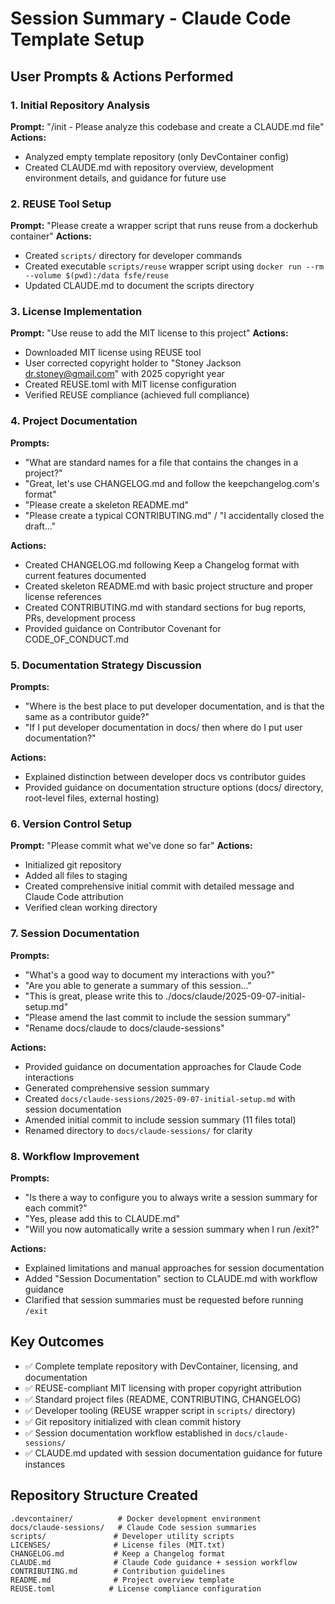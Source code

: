 # Session Summary - Claude Code Template Setup

## User Prompts & Actions Performed

### 1. Initial Repository Analysis
**Prompt:** "/init - Please analyze this codebase and create a CLAUDE.md file"
**Actions:**
- Analyzed empty template repository (only DevContainer config)
- Created CLAUDE.md with repository overview, development environment details, and guidance for future use

### 2. REUSE Tool Setup
**Prompt:** "Please create a wrapper script that runs reuse from a dockerhub container"
**Actions:**
- Created `scripts/` directory for developer commands
- Created executable `scripts/reuse` wrapper script using `docker run --rm --volume $(pwd):/data fsfe/reuse`
- Updated CLAUDE.md to document the scripts directory

### 3. License Implementation
**Prompt:** "Use reuse to add the MIT license to this project"
**Actions:**
- Downloaded MIT license using REUSE tool
- User corrected copyright holder to "Stoney Jackson <dr.stoney@gmail.com>" with 2025 copyright year
- Created REUSE.toml with MIT license configuration
- Verified REUSE compliance (achieved full compliance)

### 4. Project Documentation
**Prompts:** 
- "What are standard names for a file that contains the changes in a project?"
- "Great, let's use CHANGELOG.md and follow the keepchangelog.com's format"
- "Please create a skeleton README.md"
- "Please create a typical CONTRIBUTING.md" / "I accidentally closed the draft..."

**Actions:**
- Created CHANGELOG.md following Keep a Changelog format with current features documented
- Created skeleton README.md with basic project structure and proper license references
- Created CONTRIBUTING.md with standard sections for bug reports, PRs, development process
- Provided guidance on Contributor Covenant for CODE_OF_CONDUCT.md

### 5. Documentation Strategy Discussion
**Prompts:**
- "Where is the best place to put developer documentation, and is that the same as a contributor guide?"
- "If I put developer documentation in docs/ then where do I put user documentation?"

**Actions:**
- Explained distinction between developer docs vs contributor guides
- Provided guidance on documentation structure options (docs/ directory, root-level files, external hosting)

### 6. Version Control Setup
**Prompt:** "Please commit what we've done so far"
**Actions:**
- Initialized git repository
- Added all files to staging
- Created comprehensive initial commit with detailed message and Claude Code attribution
- Verified clean working directory

### 7. Session Documentation
**Prompts:**
- "What's a good way to document my interactions with you?"
- "Are you able to generate a summary of this session..."
- "This is great, please write this to ./docs/claude/2025-09-07-initial-setup.md"
- "Please amend the last commit to include the session summary"
- "Rename docs/claude to docs/claude-sessions"

**Actions:**
- Provided guidance on documentation approaches for Claude Code interactions
- Generated comprehensive session summary
- Created `docs/claude-sessions/2025-09-07-initial-setup.md` with session documentation
- Amended initial commit to include session summary (11 files total)
- Renamed directory to `docs/claude-sessions/` for clarity

### 8. Workflow Improvement
**Prompts:**
- "Is there a way to configure you to always write a session summary for each commit?"
- "Yes, please add this to CLAUDE.md"
- "Will you now automatically write a session summary when I run /exit?"

**Actions:**
- Explained limitations and manual approaches for session documentation
- Added "Session Documentation" section to CLAUDE.md with workflow guidance
- Clarified that session summaries must be requested before running `/exit`

## Key Outcomes
- ✅ Complete template repository with DevContainer, licensing, and documentation
- ✅ REUSE-compliant MIT licensing with proper copyright attribution
- ✅ Standard project files (README, CONTRIBUTING, CHANGELOG)
- ✅ Developer tooling (REUSE wrapper script in `scripts/` directory)
- ✅ Git repository initialized with clean commit history
- ✅ Session documentation workflow established in `docs/claude-sessions/`
- ✅ CLAUDE.md updated with session documentation guidance for future instances

## Repository Structure Created
```
.devcontainer/          # Docker development environment
docs/claude-sessions/   # Claude Code session summaries
scripts/               # Developer utility scripts
LICENSES/              # License files (MIT.txt)
CHANGELOG.md           # Keep a Changelog format
CLAUDE.md              # Claude Code guidance + session workflow
CONTRIBUTING.md        # Contribution guidelines
README.md              # Project overview template
REUSE.toml            # License compliance configuration
```